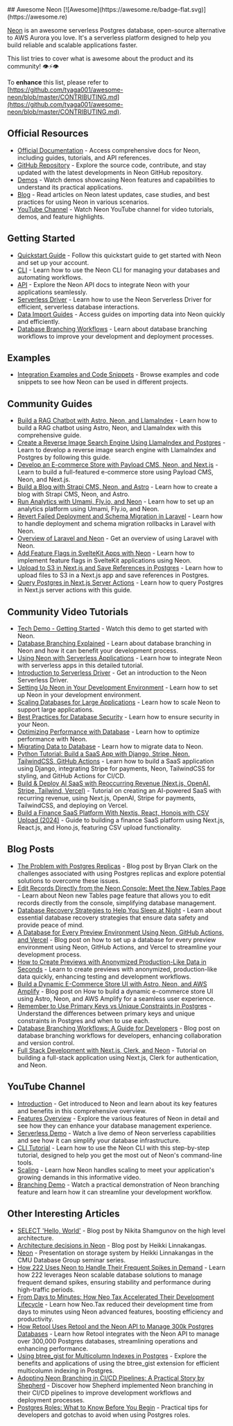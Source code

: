 <div class="github-widget" data-repo="tyaga001/awesome-neon"></div>
## Awesome Neon [![Awesome](https://awesome.re/badge-flat.svg)](https://awesome.re)

[Neon](https://neon.tech) is an awesome serverless Postgres database, open-source alternative to AWS Aurora you love. It's a serverless platform designed to help you build reliable and scalable applications faster.

This list tries to cover what is awesome about the product and its community! 👁⚡️👁

To **enhance** this list, please refer to [https://github.com/tyaga001/awesome-neon/blob/master/CONTRIBUTING.md](https://github.com/tyaga001/awesome-neon/blob/master/CONTRIBUTING.md).



## Official Resources

- [Official Documentation](https://neon.tech/docs) - Access comprehensive docs for Neon, including guides, tutorials, and API references.
- [GitHub Repository](https://github.com/neondatabase/neon) - Explore the source code, contribute, and stay updated with the latest developments in Neon GitHub repository.
- [Demos](https://neon.tech/demos) - Watch demos showcasing Neon features and capabilities to understand its practical applications.
- [Blog](https://neon.tech/blog) - Read articles on Neon latest updates, case studies, and best practices for using Neon in various scenarios.
- [YouTube Channel](https://www.youtube.com/@neondatabase) - Watch Neon YouTube channel for video tutorials, demos, and feature highlights.

## Getting Started

- [Quickstart Guide](https://neon.tech/docs/get-started-with-neon/signing-up) - Follow this quickstart guide to get started with Neon and set up your account.
- [CLI](https://neon.tech/docs/reference/neon-cli) - Learn how to use the Neon CLI for managing your databases and automating workflows.
- [API](https://api-docs.neon.tech/reference/getting-started-with-neon-api) - Explore the Neon API docs to integrate Neon with your applications seamlessly.
- [Serverless Driver](https://neon.tech/docs/serverless/serverless-driver) - Learn how to use the Neon Serverless Driver for efficient, serverless database interactions.
- [Data Import Guides](https://neon.tech/docs/import/import-intro) - Access guides on importing data into Neon quickly and efficiently.
- [Database Branching Workflows](https://neon.tech/flow) - Learn about database branching workflows to improve your development and deployment processes.

## Examples

- [Integration Examples and Code Snippets](https://github.com/neondatabase/examples) - Browse examples and code snippets to see how Neon can be used in different projects.


## Community Guides

- [Build a RAG Chatbot with Astro, Neon, and LlamaIndex](https://neon.tech/guides/chatbot-astro-postgres-llamaindex) - Learn how to build a RAG chatbot using Astro, Neon, and LlamaIndex with this comprehensive guide.
- [Create a Reverse Image Search Engine Using LlamaIndex and Postgres](https://neon.tech/guides/llamaindex-postgres-search-images) - Learn to develop a reverse image search engine with LlamaIndex and Postgres by following this guide.
- [Develop an E-commerce Store with Payload CMS, Neon, and Next.js](https://neon.tech/guides/payload) - Learn to build a full-featured e-commerce store using Payload CMS, Neon, and Next.js.
- [Build a Blog with Strapi CMS, Neon, and Astro](https://neon.tech/guides/strapi-cms) - Learn how to create a blog with Strapi CMS, Neon, and Astro.
- [Run Analytics with Umami, Fly.io, and Neon](https://neon.tech/guides/self-hosting-umami-neon) - Learn how to set up an analytics platform using Umami, Fly.io, and Neon.
- [Revert Failed Deployment and Schema Migration in Laravel](https://neon.tech/guides/laravel-migration-rollbacks) - Learn how to handle deployment and schema migration rollbacks in Laravel with Neon.
- [Overview of Laravel and Neon](https://neon.tech/guides/laravel-overview) - Get an overview of using Laravel with Neon.
- [Add Feature Flags in SvelteKit Apps with Neon](https://neon.tech/guides/feature-flags-sveltekit) - Learn how to implement feature flags in SvelteKit applications using Neon.
- [Upload to S3 in Next.js and Save References in Postgres](https://neon.tech/guides/next-upload-aws-s3) - Learn how to upload files to S3 in a Next.js app and save references in Postgres.
- [Query Postgres in Next.js Server Actions](https://neon.tech/guides/next-server-actions) - Learn how to query Postgres in Next.js server actions with this guide.

## Community Video Tutorials

- [Tech Demo - Getting Started](https://www.youtube.com/watch?v=JtgwiJggOU0) - Watch this demo to get started with Neon.
- [Database Branching Explained](https://www.youtube.com/watch?v=hFULG1Dx8wo) - Learn about database branching in Neon and how it can benefit your development process.
- [Using Neon with Serverless Applications](https://www.youtube.com/watch?v=9pCsyBlpmrc&t=2s) - Learn how to integrate Neon with serverless apps in this detailed tutorial.
- [Introduction to Serverless Driver](https://www.youtube.com/watch?v=_LF-IvJsr5Y) - Get an introduction to the Neon Serverless Driver.
- [Setting Up Neon in Your Development Environment](https://www.youtube.com/watch?v=cxgAN7T3rq8) - Learn how to set up Neon in your development environment.
- [Scaling Databases for Large Applications](https://www.youtube.com/watch?v=jXyTIQOfTTk&t=7838s) - Learn how to scale Neon to support large applications.
- [Best Practices for Database Security](https://www.youtube.com/watch?v=W-Bd7nzzz3o&t=426s) - Learn how to ensure security in your Neon.
- [Optimizing Performance with Database](https://www.youtube.com/watch?v=N_uNKAus0II&t=6387s) - Learn how to optimize performance with Neon.
- [Migrating Data to Database](https://www.youtube.com/watch?v=duMr6MTViUY) - Learn how to migrate data to Neon.
- [Python Tutorial: Build a SaaS App with Django, Stripe, Neon, TailwindCSS, GitHub Actions](https://youtu.be/WbNNESIxJnY?si=Bv69eeyRvfKnuS45) - Learn how to build a SaaS application using Django, integrating Stripe for payments, Neon, TailwindCSS for styling, and GitHub Actions for CI/CD.
- [Build & Deploy AI SaaS with Reoccurring Revenue (Next.js, OpenAI, Stripe, Tailwind, Vercel)](https://youtu.be/r895rFUbGtE?si=M_K9YSN36LV7Ft0a) - Tutorial on creating an AI-powered SaaS with recurring revenue, using Next.js, OpenAI, Stripe for payments, TailwindCSS, and deploying on Vercel.
- [Build a Finance SaaS Platform With Nextjs, React, Honojs with CSV Upload (2024)](https://youtu.be/N_uNKAus0II?si=F1fZTyomXU4c9YMD) - Guide to building a finance SaaS platform using Next.js, React.js, and Hono.js, featuring CSV upload functionality.

## Blog Posts

- [The Problem with Postgres Replicas](https://neon.tech/blog/the-problem-with-postgres-replicas) - Blog post by Bryan Clark on the challenges associated with using Postgres replicas and explore potential solutions to overcome these issues.
- [Edit Records Directly from the Neon Console: Meet the New Tables Page](https://neon.tech/blog/edit-records-directly-from-the-neon-console-meet-the-new-tables-page) - Learn about Neon new Tables page feature that allows you to edit records directly from the console, simplifying database management.
- [Database Recovery Strategies to Help You Sleep at Night](https://neon.tech/blog/database-recovery-strategies-to-help-you-sleep-at-night) - Learn about essential database recovery strategies that ensure data safety and provide peace of mind.
- [A Database for Every Preview Environment Using Neon, GitHub Actions, and Vercel](https://neon.tech/blog/branching-with-preview-environments) - Blog post on how to set up a database for every preview environment using Neon, GitHub Actions, and Vercel to streamline your development process.
- [How to Create Previews with Anonymized Production-Like Data in Seconds](https://neon.tech/blog/how-to-create-previews-with-anonymized-production-like-data-in-seconds) - Learn to create previews with anonymized, production-like data quickly, enhancing testing and development workflows.
- [Build a Dynamic E-Commerce Store UI with Astro, Neon, and AWS Amplify](https://neon.tech/blog/build-a-dynamic-e-commerce-store-ui-with-astro-neon-postgres-and-aws-amplify) - Blog post on How to build a dynamic e-commerce store UI using Astro, Neon, and AWS Amplify for a seamless user experience.
- [Remember to Use Primary Keys vs Unique Constraints in Postgres](https://neon.tech/blog/remember-to-use-primary-keys-vs-unique-constraints-in-postgres) - Understand the differences between primary keys and unique constraints in Postgres and when to use each.
- [Database Branching Workflows: A Guide for Developers](https://neon.tech/blog/database-branching-workflows-a-guide-for-developers) - Blog post on database branching workflows for developers, enhancing collaboration and version control.
- [Full Stack Development with Next.js, Clerk, and Neon](https://www.freecodecamp.org/news/nextjs-clerk-neon-fullstack-development/) - Tutorial on building a full-stack application using Next.js, Clerk for authentication, and Neon.


## YouTube Channel

- [Introduction](https://www.youtube.com/watch?v=EB0Nu_e9wCs) - Get introduced to Neon and learn about its key features and benefits in this comprehensive overview.
- [Features Overview](https://www.youtube.com/watch?v=I6DCo5RwHBE&t=474s) - Explore the various features of Neon in detail and see how they can enhance your database management experience.
- [Serverless Demo](https://www.youtube.com/watch?v=kvIK2NpuF2I) - Watch a live demo of Neon serverless capabilities and see how it can simplify your database infrastructure.
- [CLI Tutorial](https://www.youtube.com/watch?v=i_mAHOhpBSA) - Learn how to use the Neon CLI with this step-by-step tutorial, designed to help you get the most out of Neon's command-line tools.
- [Scaling](https://www.youtube.com/watch?v=atuu5XWkHBI) - Learn how Neon handles scaling to meet your application's growing demands in this informative video.
- [Branching Demo](https://www.youtube.com/watch?v=MSdHFUCeQ8g) - Watch a practical demonstration of Neon branching feature and learn how it can streamline your development workflow.

## Other Interesting Articles

- [SELECT 'Hello, World'](https://neon.tech/blog/hello-world/) - Blog post by Nikita Shamgunov on the high level architecture.
- [Architecture decisions in Neon](https://neon.tech/blog/architecture-decisions-in-neon/) - Blog post by Heikki Linnakangas.
- [Neon](https://www.youtube.com/watch?v=rES0yzeERns) - Presentation on storage system by Heikki Linnakangas in the CMU Database Group seminar series.
- [How 222 Uses Neon to Handle Their Frequent Spikes in Demand](https://neon.tech/blog/how-222-uses-neon-to-handle-their-frequent-spikes-in-demand) - Learn how 222 leverages Neon scalable database solutions to manage frequent demand spikes, ensuring stability and performance during high-traffic periods.
- [From Days to Minutes: How Neo Tax Accelerated Their Development Lifecycle](https://neon.tech/blog/from-days-to-minutes-how-neo-tax-accelerated-their-development-lifecycle) - Learn how Neo.Tax reduced their development time from days to minutes using Neon advanced features, boosting efficiency and productivity.
- [How Retool Uses Retool and the Neon API to Manage 300k Postgres Databases](https://neon.tech/blog/how-retool-uses-retool-and-the-neon-api-to-manage-300k-postgres-databases) - Learn how Retool integrates with the Neon API to manage over 300,000 Postgres databases, streamlining operations and enhancing performance.
- [Using btree_gist for Multicolumn Indexes in Postgres](https://neon.tech/blog/btree_gist) - Explore the benefits and applications of using the btree_gist extension for efficient multicolumn indexing in Postgres.
- [Adopting Neon Branching in CI/CD Pipelines: A Practical Story by Shepherd](https://neon.tech/blog/adopting-neon-branching-in-ci-cd-pipelines-a-practical-story-by-shepherd) - Discover how Shepherd implemented Neon branching in their CI/CD pipelines to improve development workflows and deployment processes.
- [Postgres Roles: What to Know Before You Begin](https://neon.tech/blog/the-non-obviousness-of-postgres-roles) - Practical tips for developers and gotchas to avoid when using Postgres roles.